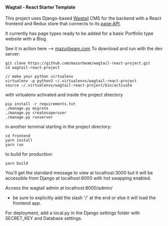 #### Wagtail - React Starter Template
This project uses Django-based [Wagtail](http://docs.wagtail.io/) CMS for the backend with a React frontend and Redux store that connects to its [page API](http://docs.wagtail.io/en/v2.2.2/advanced_topics/api/index.html). 

It currently has page types ready to be added for a basic Portfolio type website with a Blog.

See it in action here --> [mazurbeam.com](https://mazurbeam.com)
To download and run with the dev server:

```
git clone https://github.com/mazurbeam/wagtail-react-project.git
cd wagtail-react-project

// make your python virtualenv
virtualenv -p python3 ~/.virtualenvs/wagtail-react-project
source ~/.virtualenvs/wagtail-react-project/bin/activate
```

with virtualenv activated and inside the project directory
```
pip install -r requirements.txt
./manage.py migrate
./manage.py createsuperuser
./manage.py runserver
```

in another terminal starting in the project directory:
```
cd frontend
yarn install
yarn run
```

to build for production:
```
yarn build
```

You'll get the standard message to view at localhost:3000 but it will be accessible from Django at localhost:8000 with hot swapping enabled.

Access the wagtail admin at localhost:8000/admin/ 

* be sure to explicitly add the slash '/' at the end or else it will load the frontend app.

For deployment, add a local.py in the Django settings folder with SECRET_KEY and Database settings.
